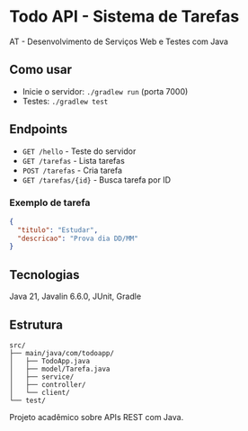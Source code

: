 # Todo API - Sistema de Tarefas

AT - Desenvolvimento de Serviços Web e Testes com Java

## Como usar

- Inicie o servidor: `./gradlew run` (porta 7000)
- Testes: `./gradlew test`

## Endpoints

- `GET /hello` - Teste do servidor
- `GET /tarefas` - Lista tarefas
- `POST /tarefas` - Cria tarefa
- `GET /tarefas/{id}` - Busca tarefa por ID

### Exemplo de tarefa

```json
{
  "titulo": "Estudar",
  "descricao": "Prova dia DD/MM"
}
```

## Tecnologias

Java 21, Javalin 6.6.0, JUnit, Gradle

## Estrutura

```
src/
├── main/java/com/todoapp/
│   ├── TodoApp.java
│   ├── model/Tarefa.java
│   ├── service/
│   ├── controller/
│   └── client/
└── test/
```

Projeto acadêmico sobre APIs REST com Java.
